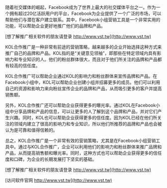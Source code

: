 随着社交媒体的崛起，Facebook成为了世界上最大的社交媒体平台之一。作为一个拥有超过20亿活跃用户的平台，Facebook为企业提供了一个广泛的市场，可以帮助他们与潜在客户建立联系。其中，Facebook小组营销工具是一个非常实用的功能，可以帮助企业更好地推广他们的品牌和产品。

[想了解推广相关软件的朋友请登录 http://www.vst.tw](http://www.vst.tw)

KOL合作推广是一种非常有前途的营销策略，越来越多的企业开始选择这种方式来推广自己的品牌和产品。KOL指的是“关键意见领袖”，即那些在特定领域内具有影响力和专业知识的人。他们的粉丝群体很大，而且对于他们所关注的品牌和产品都有较高的信任度。

KOL合作推广可以帮助企业通过KOL的影响力和粉丝群体来宣传品牌和产品。在Facebook小组中，KOL可以帮助企业创建小组并招募更多的成员。他们可以利用自己的资源和影响力来向粉丝宣传企业的品牌和产品，从而吸引更多的客户并提高销售额。

另外，KOL合作推广还可以帮助企业获得更多的曝光率。通过KOL在Facebook小组中分享品牌和产品的信息，可以让更多的人了解到这个品牌和产品，并对它们产生兴趣。同时，KOL也可以帮助企业获得更多的信任度。因为KOL已经在他们所关注的领域内建立了很高的影响力和专业知识，所以他们所推荐的品牌和产品也会被认为是可靠和值得信赖的。

总之，KOL合作推广是一个非常有效的营销策略，尤其是在Facebook小组营销工具中。通过与KOL合作推广，企业可以利用他们的影响力和粉丝群体来推广品牌和产品，从而提高销售额和曝光率。同时，这种方式也可以帮助企业获得更多的信任度和口碑，为企业的长期发展打下坚实的基础。

[想了解推广相关软件的朋友请登录 http://www.vst.tw](http://www.vst.tw)


[访问软件官网 http://www.vst.tw](http://www.vst.tw)
